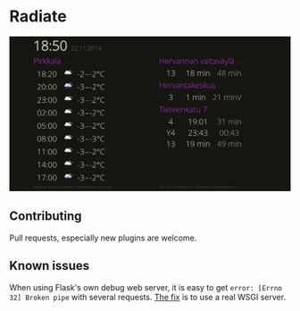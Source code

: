 # Radiate

![radiate](screenshot.png)

## Contributing

Pull requests, especially new plugins are welcome.

## Known issues

When using Flask's own debug web server, it is easy to get `error: [Errno 32] Broken pipe` with several requests. [The fix](http://stackoverflow.com/questions/12591760/flask-broken-pipe-with-requests) is to use a real WSGI server.
